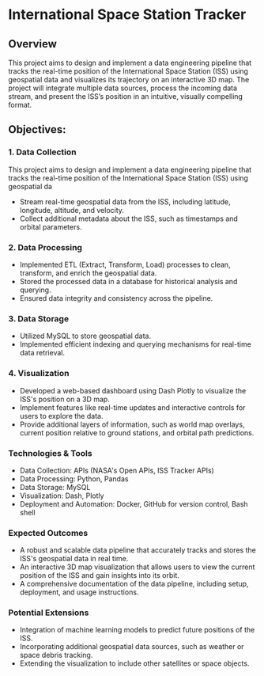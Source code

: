 # International Space Station Tracker

## Overview

This project aims to design and implement a data engineering pipeline that tracks the real-time position of the International Space Station (ISS) using geospatial data and visualizes its trajectory on an interactive 3D map. The project will integrate multiple data sources, process the incoming data stream, and present the ISS’s position in an intuitive, visually compelling format.


## Objectives:

### 1. Data Collection

This project aims to design and implement a data engineering pipeline that tracks the real-time position of the International Space Station (ISS) using geospatial da
* Stream real-time geospatial data from the ISS, including latitude, longitude, altitude, and velocity.
* Collect additional metadata about the ISS, such as timestamps and orbital parameters.
### 2. Data Processing

* Implemented ETL (Extract, Transform, Load) processes to clean, transform, and enrich the geospatial data.
* Stored the processed data in a database for historical analysis and querying.
* Ensured data integrity and consistency across the pipeline.

### 3. Data Storage

* Utilized MySQL to store geospatial data.
* Implemented efficient indexing and querying mechanisms for real-time data retrieval.
  
### 4. Visualization

* Developed a web-based dashboard using Dash Plotly to visualize the ISS's position on a 3D map.
* Implement features like real-time updates and interactive controls for users to explore the data.
* Provide additional layers of information, such as world map overlays, current position relative to ground stations, and orbital path predictions.



### Technologies & Tools
* Data Collection: APIs (NASA's Open APIs, ISS Tracker APIs)
* Data Processing: Python, Pandas
* Data Storage: MySQL
* Visualization: Dash, Plotly
* Deployment and Automation: Docker, GitHub for version control, Bash shell

### Expected Outcomes
* A robust and scalable data pipeline that accurately tracks and stores the ISS's geospatial data in real time.
* An interactive 3D map visualization that allows users to view the current position of the ISS and gain insights into its orbit.
* A comprehensive documentation of the data pipeline, including setup, deployment, and usage instructions.

### Potential Extensions
* Integration of machine learning models to predict future positions of the ISS.
* Incorporating additional geospatial data sources, such as weather or space debris tracking.
* Extending the visualization to include other satellites or space objects.
